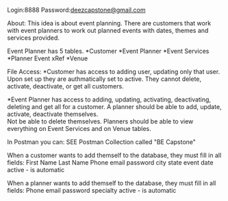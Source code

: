 Login:8888
Password:deezcapstone@gmail.com

About:
This idea is about event planning. There are customers that work with event planners to work out planned events with dates, themes and services provided.

Event Planner has 5 tables.
*Customer
*Event Planner
*Event Services
*Planner Event xRef
\*Venue

File Access:
\*Customer has access to adding user, updating only that user. Upon set up they are authmatically set to active.
They cannot delete, activate, deactivate, or get all customers.

\*Event Planner has access to adding, updating, activating, deactivating, deleting and get all for a customer.
A planner should be able to add, update, activate, deactivate themselves.  
Not be able to delete themselves.
Planners should be able to view everything on Event Services and on Venue tables.

In Postman you can: SEE Postman Collection called "BE Capstone"

When a customer wants to add themself to the database, they must fill in all fields:
First Name
Last Name
Phone
email
password
city
state
event date
active - is automatic

When a planner wants to add themself to the database, they must fill in all fields:
Phone
email
password
specialty
active - is automatic
